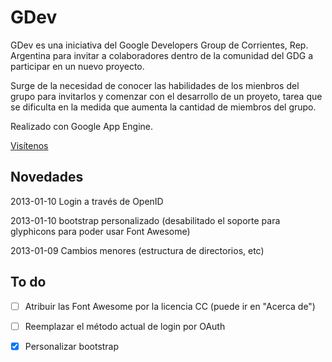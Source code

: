 GDev
====

GDev es una iniciativa del Google Developers Group de Corrientes, Rep. Argentina para invitar a colaboradores dentro de la comunidad del GDG a participar en un nuevo proyecto.

Surge de la necesidad de conocer las habilidades de los mienbros del grupo para invitarlos y comenzar con el desarrollo de un proyeto, tarea que se dificulta en la medida que aumenta la cantidad de miembros del grupo.

Realizado con Google App Engine.

[Visítenos](https://sites.google.com/site/proyectogdev/)

Novedades
---------

2013-01-10 Login a través de OpenID

2013-01-10 bootstrap personalizado (desabilitado el soporte para glyphicons para poder usar Font Awesome)

2013-01-09 Cambios menores (estructura de directorios, etc)

To do
-----

- [ ] Atribuir las Font Awesome por la licencia CC (puede ir en "Acerca de")

- [ ] Reemplazar el método actual de login por OAuth

- [x] Personalizar bootstrap
